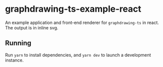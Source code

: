 # graphdrawing-ts-example-react

An example application and front-end renderer for `graphdrawing-ts` in react. The output is in inline svg.

## Running

Run `yarn` to install dependencies, and `yarn dev` to launch a development instance.